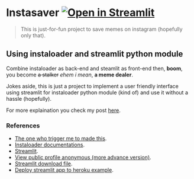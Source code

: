 # Instasaver [![Open in Streamlit](https://static.streamlit.io/badges/streamlit_badge_black_white.svg)](https://share.streamlit.io/bruhtus/instasaver/instasaver.py)
> This is just-for-fun project to save memes on instagram (hopefully only that).

## Using instaloader and streamlit python module
Combine instaloader as back-end and steamlit as front-end then, **boom**, you become ~~a stalker~~ *ehem i mean*, **a meme dealer**.

Jokes aside, this is just a project to implement a user friendly interface using streamlit for instaloader python module (kind of) and use it without a hassle (hopefully).

For more explaination you check my post [here](https://bruhtus.github.io/posts/instasaver/).

### References
- [The one who trigger me to made this](https://instasave.egoist.sh/).
- [Instaloader documentations](https://instaloader.github.io/as-module.html).
- [Streamlit](https://www.streamlit.io/).
- [View public profile anonymous (more advance version)](https://insta-stories.ru/).
- [Streamlit download file](https://discuss.streamlit.io/t/how-to-download-file-in-streamlit/1806/23).
- [Deploy streamlit app to heroku example](https://github.com/tconkling/streamlit_heroku_example).
